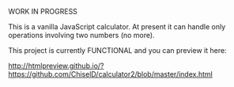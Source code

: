 WORK IN PROGRESS

This is a vanilla JavaScript calculator. At present it can handle only operations involving two numbers (no more).

This project is currently FUNCTIONAL and you can preview it here:

http://htmlpreview.github.io/?https://github.com/ChiselD/calculator2/blob/master/index.html